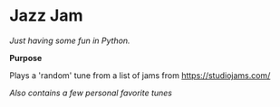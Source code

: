 # Jazz Jam

*Just having some fun in Python.*

**Purpose**

Plays a 'random' tune from a list of jams from https://studiojams.com/

*Also contains a few personal favorite tunes*
